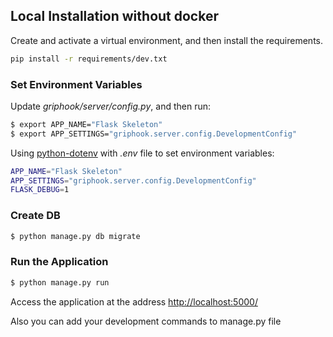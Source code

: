 

## Local Installation without docker


Create and activate a virtual environment, and then install the requirements.
```sh
pip install -r requirements/dev.txt
```


### Set Environment Variables

Update *griphook/server/config.py*, and then run:

```sh
$ export APP_NAME="Flask Skeleton"
$ export APP_SETTINGS="griphook.server.config.DevelopmentConfig"
```

Using [python-dotenv](https://github.com/theskumar/python-dotenv) with *.env* file to set environment variables:

```sh
APP_NAME="Flask Skeleton"
APP_SETTINGS="griphook.server.config.DevelopmentConfig"
FLASK_DEBUG=1
```

### Create DB

```sh
$ python manage.py db migrate
```

### Run the Application


```sh
$ python manage.py run
```

Access the application at the address [http://localhost:5000/](http://localhost:5000/)

Also you can add your development commands to manage.py file